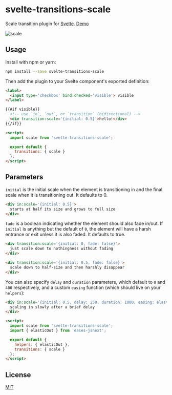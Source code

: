 # svelte-transitions-scale

Scale transition plugin for [Svelte](https://svelte.technology). [Demo](https://svelte.technology/repl?version=1.30.0&gist=82bacffa5016f8f9ae5c1a34439d98f3)

![scale](https://user-images.githubusercontent.com/4369247/29672968-675ee05c-88b3-11e7-9695-f5eabcd7a80c.gif)

## Usage

Install with npm or yarn:

```bash
npm install --save svelte-transitions-scale
```

Then add the plugin to your Svelte component's exported definition:

```html
<label>
  <input type='checkbox' bind:checked='visible'> visible
</label>

{{#if visible}}
  <!-- use `in`, `out`, or `transition` (bidirectional) -->
  <div transition:scale='{initial: 0.5}'>hello!</div>
{{/if}}

<script>
  import scale from 'svelte-transitions-scale';

  export default {
    transitions: { scale }
  };
</script>
```


## Parameters

`initial` is the initial scale when the element is transitioning in and the final scale when it is transitioning out. It defaults to 0.

```html
<div in:scale='{initial: 0.5}'>
  starts at half its size and grows to full size
</div>
```

`fade` is a boolean indicating whether the element should also fade in/out. If `initial` is anything but the default of `0`, the element will have a harsh entrance or exit unless it is also faded. It defaults to true.

```html
<div transition:scale='{initial: 0, fade: false}'>
  just scale down to nothingness without fading
</div>

<div transition:scale='{initial: 0.5, fade: false}'>
  scale down to half-size and then harshly disappear
</div>
```

You can also specify `delay` and `duration` parameters, which default to `0` and `400` respectively, and a custom `easing` function (which should live on your `helpers`):

```html
<div in:scale='{initial: 0.5, delay: 250, duration: 1000, easing: elasticOut}'>
  scaling in slowly after a brief delay
</div>

<script>
  import scale from 'svelte-transitions-scale';
  import { elasticOut } from 'eases-jsnext';

  export default {
    helpers: { elasticOut },
    transitions: { scale }
  };
</script>
```


## License

[MIT](LICENSE)
